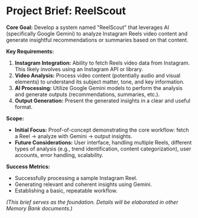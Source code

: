 # Project Brief: ReelScout

**Core Goal:** Develop a system named "ReelScout" that leverages AI (specifically Google Gemini) to analyze Instagram Reels video content and generate insightful recommendations or summaries based on that content.

**Key Requirements:**

1.  **Instagram Integration:** Ability to fetch Reels video data from Instagram. This likely involves using an Instagram API or library.
2.  **Video Analysis:** Process video content (potentially audio and visual elements) to understand its subject matter, tone, and key information.
3.  **AI Processing:** Utilize Google Gemini models to perform the analysis and generate outputs (recommendations, summaries, etc.).
4.  **Output Generation:** Present the generated insights in a clear and useful format.

**Scope:**

*   **Initial Focus:** Proof-of-concept demonstrating the core workflow: fetch a Reel -> analyze with Gemini -> output insights.
*   **Future Considerations:** User interface, handling multiple Reels, different types of analysis (e.g., trend identification, content categorization), user accounts, error handling, scalability.

**Success Metrics:**

*   Successfully processing a sample Instagram Reel.
*   Generating relevant and coherent insights using Gemini.
*   Establishing a basic, repeatable workflow.

*(This brief serves as the foundation. Details will be elaborated in other Memory Bank documents.)*

